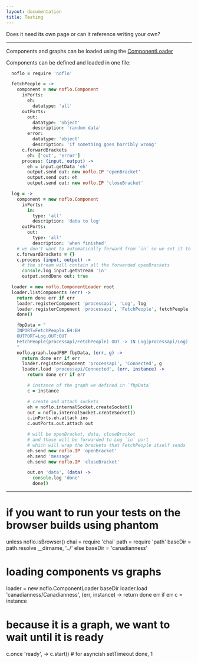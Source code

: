 ```yaml
---
layout: documentation
title: Testing
---
```


Does it need its own page or can it reference writing your own?


-------------
Components and graphs can be loaded using the [ComponentLoader](@TODO:link)


Components can be defined and loaded in one file:

```coffeescript
  noflo = require 'noflo'

  fetchPeople = ->
    component = new noflo.Component
      inPorts:
        eh:
          datatype: 'all'
      outPorts:
        out:
          datatype: 'object'
          description: 'random data'
        error:
          datatype: 'object'
          description: 'if something goes horribly wrong'
      c.forwardBrackets
        eh: ['out', 'error']
      process: (input, output) ->
        eh = input.getData 'eh'
        output.send out: new noflo.IP 'openBracket'
        output.send out: eh
        output.send out: new noflo.IP 'closeBracket'

  log = ->
    component = new noflo.Component
      inPorts:
        in:
          type: 'all'
          description: 'data to log'
      outPorts:
        out:
          type: 'all'
          description: 'when finished'
    # we don't want to automatically forward from `in` so we set it to empty
    c.forwardBrackets = {}
    c.process (input, output) ->
      # the stream will contain all the forwarded openBrackets
      console.log input.getStream 'in'
      output.sendDone out: true

  loader = new noflo.ComponentLoader root
  loader.listComponents (err) ->
    return done err if err
    loader.registerComponent 'processapi', 'Log', log
    loader.registerComponent 'processapi', 'FetchPeople', fetchPeople
    done()

    fbpData = "
    INPORT=FetchPeople.EH:EH
    OUTPORT=Log.OUT:OUT
    FetchPeople(processapi/FetchPeople) OUT -> IN Log(processapi/Log)
    "
    noflo.graph.loadFBP fbpData, (err, g) ->
      return done err if err
      loader.registerComponent 'processapi', 'Connected', g
      loader.load 'processapi/Connected', (err, instance) ->
        return done err if err

        # instance of the graph we defined in `fbpData`
        c = instance

        # create and attach sockets
        eh = noflo.internalSocket.createSocket()
        out = noflo.internalSocket.createSocket()
        c.inPorts.eh.attach ins
        c.outPorts.out.attach out

        # will be openBracket, data, closeBracket
        # and those will be forwarded to Log `in` port
        # which will wrap the brackets that FetchPeople itself sends
        eh.send new noflo.IP 'openBracket'
        eh.send 'message'
        eh.send new noflo.IP 'closeBracket'

        out.on 'data', (data) ->
          console.log 'done'
          done()
```





------------

# if you want to run your tests on the browser builds using phantom

unless noflo.isBrowser()
  chai = require 'chai'
  path = require 'path'
  baseDir = path.resolve __dirname, '../'
else
  baseDir = 'canadianness'

# loading components vs graphs

loader = new noflo.ComponentLoader baseDir
loader.load 'canadianness/Canadianness', (err, instance) ->
  return done err if err
  c = instance

  # because it is a graph, we want to wait until it is ready
  c.once 'ready', ->
    c.start()
    # for asyncish
    setTimeout done, 1
